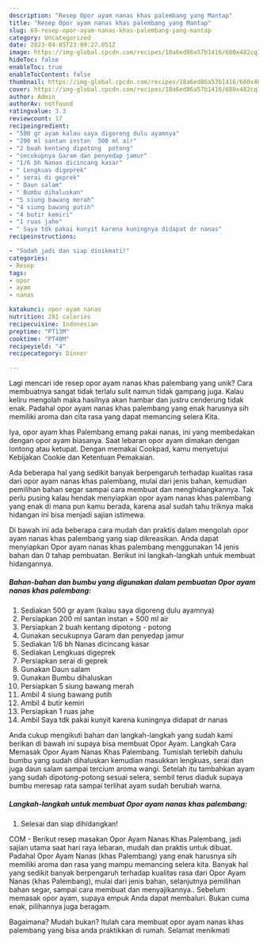 ```yaml
---
description: "Resep Opor ayam nanas khas palembang yang Mantap"
title: "Resep Opor ayam nanas khas palembang yang Mantap"
slug: 69-resep-opor-ayam-nanas-khas-palembang-yang-mantap
category: Uncategorized
date: 2023-04-05T23:09:27.051Z
image: https://img-global.cpcdn.com/recipes/18a6ed86a57b1416/680x482cq70/opor-ayam-nanas-khas-palembang-foto-resep-utama.jpg
hideToc: false
enableToc: true
enableTocContent: false
thumbnail: https://img-global.cpcdn.com/recipes/18a6ed86a57b1416/680x482cq70/opor-ayam-nanas-khas-palembang-foto-resep-utama.jpg
cover: https://img-global.cpcdn.com/recipes/18a6ed86a57b1416/680x482cq70/opor-ayam-nanas-khas-palembang-foto-resep-utama.jpg
author: Admin
authorAv: notfound
ratingvalue: 3.3
reviewcount: 17
recipeingredient:
- "500 gr ayam kalau saya digoreng dulu ayamnya"
- "200 ml santan instan  500 ml air"
- "2 buah kentang dipotong  potong"
- "secukupnya Garam dan penyedap jamur"
- "1/6 bh Nanas dicincang kasar"
- " Lengkuas digeprek"
- " serai di geprek"
- " Daun salam"
- " Bumbu dihaluskan"
- "5 siung bawang merah"
- "4 siung bawang putih"
- "4 butir kemiri"
- "1 ruas jahe"
- " Saya tdk pakai kunyit karena kuningnya didapat dr nanas"
recipeinstructions:

- "Sudah jadi dan siap dinikmati!"
categories:
- Resep
tags:
- opor
- ayam
- nanas

katakunci: opor ayam nanas 
nutrition: 281 calories
recipecuisine: Indonesian
preptime: "PT13M"
cooktime: "PT40M"
recipeyield: "4"
recipecategory: Dinner

---
```





Lagi mencari ide resep opor ayam nanas khas palembang yang unik? Cara membuatnya sangat tidak terlalu sulit namun tidak gampang juga. Kalau keliru mengolah maka hasilnya akan hambar dan justru cenderung tidak enak. Padahal opor ayam nanas khas palembang yang enak harusnya sih memiliki aroma dan cita rasa yang dapat memancing selera Kita.





Iya, opor ayam khas Palembang emang pakai nanas, ini yang membedakan dengan opor ayam biasanya. Saat lebaran opor ayam dimakan dengan lontong atau ketupat. Dengan memakai Cookpad, kamu menyetujui Kebijakan Cookie dan Ketentuan Pemakaian.

Ada beberapa hal yang sedikit banyak berpengaruh terhadap kualitas rasa dari opor ayam nanas khas palembang, mulai dari jenis bahan, kemudian pemilihan bahan segar sampai cara membuat dan menghidangkannya. Tak perlu pusing kalau hendak menyiapkan opor ayam nanas khas palembang yang enak di mana pun kamu berada, karena asal sudah tahu triknya maka hidangan ini bisa menjadi sajian istimewa.






Di bawah ini ada beberapa cara mudah dan praktis dalam mengolah opor ayam nanas khas palembang yang siap dikreasikan. Anda dapat menyiapkan Opor ayam nanas khas palembang menggunakan 14 jenis bahan dan 0 tahap pembuatan. Berikut ini langkah-langkah untuk membuat hidangannya.

<!--inarticleads1-->

##### Bahan-bahan dan bumbu yang digunakan dalam pembuatan Opor ayam nanas khas palembang:

1. Sediakan 500 gr ayam (kalau saya digoreng dulu ayamnya)
1. Persiapkan 200 ml santan instan + 500 ml air
1. Persiapkan 2 buah kentang dipotong - potong
1. Gunakan secukupnya Garam dan penyedap jamur
1. Sediakan 1/6 bh Nanas dicincang kasar
1. Sediakan  Lengkuas digeprek
1. Persiapkan  serai di geprek
1. Gunakan  Daun salam
1. Gunakan  Bumbu dihaluskan
1. Persiapkan 5 siung bawang merah
1. Ambil 4 siung bawang putih
1. Ambil 4 butir kemiri
1. Persiapkan 1 ruas jahe
1. Ambil  Saya tdk pakai kunyit karena kuningnya didapat dr nanas


Anda cukup mengikuti bahan dan langkah-langkah yang sudah kami berikan di bawah ini supaya bisa membuat Opor Ayam. Langkah Cara Memasak Opor Ayam Nanas Khas Palembang. Tumislah terlebih dahulu bumbu yang sudah dihaluskan kemudian masukkan lengkuas, serai dan juga daun salam sampai tercium aroma wangi. Setelah itu tambahkan ayam yang sudah dipotong-potong sesuai selera, sembil terus diaduk supaya bumbu meresap rata sampai terlihat ayam sudah berubah warna. 

<!--inarticleads2-->

##### Langkah-langkah untuk membuat Opor ayam nanas khas palembang:


1. Selesai dan siap dihidangkan!

COM - Berikut resep masakan Opor Ayam Nanas Khas Palembang, jadi sajian utama saat hari raya lebaran, mudah dan praktis untuk dibuat. Padahal Opor Ayam Nanas (khas Palembang) yang enak harusnya sih memiliki aroma dan rasa yang mampu memancing selera kita. Banyak hal yang sedikit banyak berpengaruh terhadap kualitas rasa dari Opor Ayam Nanas (khas Palembang), mulai dari jenis bahan, selanjutnya pemilihan bahan segar, sampai cara membuat dan menyajikannya.. Sebelum memasak opor ayam, supaya empuk Anda dapat membaluri. Bukan cuma enak, pilihannya juga beragam. 

Bagaimana? Mudah bukan? Itulah cara membuat opor ayam nanas khas palembang yang bisa anda praktikkan di rumah. Selamat menikmati
